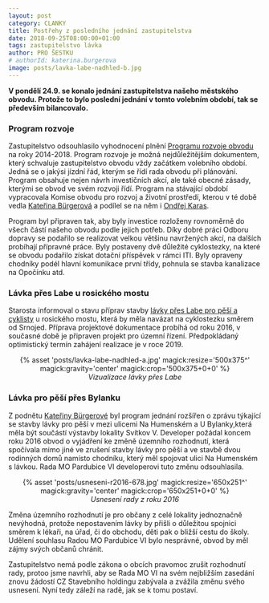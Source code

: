 ```yaml
---
layout: post
category: CLANKY
title: Postřehy z posledního jednání zastupitelstva
date: 2018-09-25T08:00:00+01:00
tags: zastupitelstvo lávka
author: PRO ŠESTKU
# authorId: katerina.burgerova  
image: posts/lavka-labe-nadhled-b.jpg
---
```


**V pondělí 24.9. se konalo jednání zastupitelstva našeho městského obvodu. Protože to bylo poslední jednání v tomto volebním období, tak se především bilancovalo.**

### Program rozvoje

Zastupitelstvo odsouhlasilo vyhodnocení plnění [Programu rozvoje obvodu][4] na roky 2014-2018. Program rozvoje je možná nejdůležitějším dokumentem, který schvaluje zastupitelstvo obvodu vždy začátkem volebního období. Jedná se o jakýsi jízdní řád, kterým se řídí rada obvodu při plánování. Program obsahuje nejen návrh investičních akcí, ale také obecné zásady, kterými se obvod ve svém rozvoji řídí. Program na stávající období vypracovala Komise obvodu pro rozvoj a životní prostředí, kterou v té době vedla [Kateřina Bürgerová][1] a podílel se na něm i [Ondřej Karas][2].

Program byl připraven tak, aby byly investice rozloženy rovnoměrně do všech částí našeho obvodu podle jejich potřeb. Díky dobré práci Odboru dopravy se podařilo se realizovat velkou většinu navržených akcí, na dalších probíhají přípravné práce. Byly postaveny dvě důležité cyklostezky, na které se obvodu podařilo získat dotační příspěvek v rámci ITI. Byly opraveny chodníky podél hlavní komunikace první třídy, pohnula se stavba kanalizace na Opočínku atd.

### Lávka přes Labe u rosického mostu

Starosta informoval o stavu příprav stavby [lávky přes Labe pro pěší a cyklisty][3] u rosického mostu, která by měla navázat na cyklostezku směrem od Srnojed. Příprava projektové dokumentace probíhá od roku 2016, v současné době je připraven projekt pro územní řízení. Předpokládaný optimistický termín zahájení realizace je v roce 2019.

<div style="text-align: center;">
{% asset 'posts/lavka-labe-nadhled-a.jpg' magick:resize='500x375^' magick:gravity='center' magick:crop='500x375+0+0' %}
<br><i>Vizualizace lávky přes Labe</i><br>
</div>

### Lávka pro pěší přes Bylanku

Z podnětu [Kateřiny Bürgerové][1] byl program jednání rozšířen o zprávu týkající se stavby lávky pro pěší v mezi ulicemi Na Humenském a U Bylanky,která měla být součástí výstavby lokality Svítkov V. Developer požádal koncem roku 2016 obvod o vyjádření ke změně územního rozhodnutí, která spočívala mimo jiné ve zrušení stavby lávky pro pěší a ve stavbě dvou rodinných domů namísto chodníku, který měl spojovat ulici Na Humenském s lávkou. Rada MO Pardubice VI developerovi tuto změnu odsouhlasila. 

<div style="text-align: center;">
{% asset 'posts/usneseni-r2016-678.jpg' magick:resize='650x251^' magick:gravity='center' magick:crop='650x251+0+0' %}
<br><i>Usnesení rady z roku 2016</i><br>
</div>

Změna územního rozhodnutí je pro občany z celé lokality jednoznačně nevýhodná, protože nepostavením lávky by přišli o důležitou spojnici směrem k lékaři, na úřad, či do obchodu, děti pak o bližší cestu do školy. Udělení souhlasu Radou MO Pardubice VI bylo nesprávné, obvod by měl zájmy svých občanů chránit. 

Zastupitelstvo nemá podle zákona o obcích pravomoc zrušit rozhodnutí rady, protoo jsme navrhli, aby se Rada MO VI na svém nejbližším zasedání znovu žádostí CZ Stavebního holdingu zabývala a zvážila změnu svého usnesení. Nyní tedy záleží na radě, jak se k tomu postaví.

[1]: https://prosestku.cz/lide/katerina-burgerova/
[2]: https://prosestku.cz/lide/ondrej-karas/
[3]: https://www.pardubice.eu/urad/mestske-obvody/mestsky-obvod-pardubice-vi-svitkov/informace-obcanum/aktualni-zpravy/lavka-pro-pesi-a-cyklisty-u-rosickeho-mostu/
[4]: https://www.pardubice.eu/urad/mestske-obvody/mestsky-obvod-pardubice-vi-svitkov/informace-obcanum/program-rozvoje/
